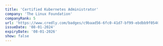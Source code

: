 ```yaml
---
title: 'Certified Kubernetes Administrator'
company: 'The Linux Foundation'
companyRank: 5
url: 'https://www.credly.com/badges/c9baad56-6fc0-41d7-bf99-ebdbb9f05409/'
issueDate: '08-01-2024'
expiryDate: '08-01-2026'
show: false
---
```

